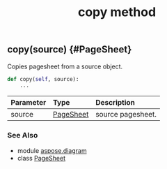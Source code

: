 ﻿---
title: copy method
second_title: Aspose.Diagram for Python via .NET API References
description: 
type: docs
weight: 20
url: /python-net/aspose.diagram/pagesheet/copy/
is_root: false
---

## copy(source) {#PageSheet}

Copies pagesheet from a source object.



```python
def copy(self, source):
    ...
```


| Parameter | Type | Description |
| :- | :- | :- |
| source | [PageSheet](/diagram/python-net/aspose.diagram/pagesheet) | source pagesheet. |



### See Also
* module [aspose.diagram](../../)
* class [PageSheet](/diagram/python-net/aspose.diagram/pagesheet)
